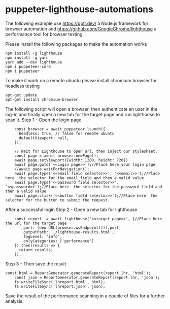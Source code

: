 # puppeter-lighthouse-automations
The following example use https://pptr.dev/ a Node.js framework for browser automation and https://github.com/GoogleChrome/lighthouse a performance tool for browser testing.

Please install the following packages to make the automation works
```
npm install -g lighthouse
npm install -g yarn
yarn add --dev lighthouse
npm i puppeteer-core
npm i puppeteer
```
To make it work on a remote ubuntu please install chromium browser for headless testing
```
apt-get update
apt-get install chromium-browser
```
The following script will open a browser, then authenticate an user in the log-in and finally open a new tab for the target page and run lighthouse to scan it.
Step 1 - Open the login page
```
	const browser = await puppeteer.launch({
	  headless: true, // false for remote ubuntu
	  defaultViewport: null,
	});

	// Wait for Lighthouse to open url, then inject our stylesheet.
	const page = await browser.newPage();
	await page.setViewport({width: 1200, height: 720})
	await page.goto('<<Login page>>');//Place here your login page
	//await page.waitForNavigation();
	await page.type('<<email field selector>>', '<<email>>');//Place here  the selector for the email field and then a valid value
	await page.type('<<password field selector>>', '<<password>>');//Place here  the selector for the password field and then a valid value
	await page.click('<<button field selector>>');//Place here  the selector for the button to submit the request.
```
After a successful login 
Step 2 - Open a new tab for lighthouse 
```
	const report  = await lighthouse('<<target page>>', {//Place here the url for the target page
		port: (new URL(browser.wsEndpoint())).port,
		outputPath: './lighthouse-results.html',
		logLevel: 'info',
		onlyCategories: ['performance']
	}).then(results => {
	  return results;
	});
```
Step 3 - Then save the result 
```
const html = ReportGenerator.generateReport(report.lhr, 'html');
	const json = ReportGenerator.generateReport(report.lhr, 'json');
	fs.writeFileSync('lhreport.html', html);
	fs.writeFileSync('lhreport.json', json);
```
Save the result of the performance scanning in a couple of files for a further analysis.
